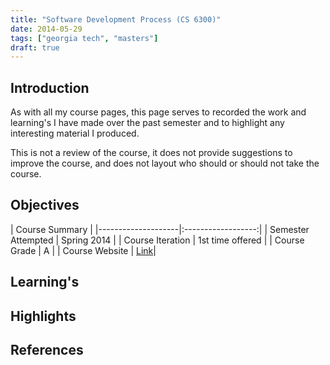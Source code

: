 ```yaml
---
title: "Software Development Process (CS 6300)"
date: 2014-05-29
tags: ["georgia tech", "masters"]
draft: true
---
```


## Introduction

As with all my course pages, this page serves to recorded the work and learning's I have made over the past semester and to highlight any interesting material I produced.

This is not a review of the course, it does not provide suggestions to improve the course, and does not layout who should or should not take the course.

## Objectives

| Course Summary |
|--------------------|:------------------:|
| Semester Attempted | Spring 2014 |
| Course Iteration   | 1st time offered |
| Course Grade       | A |
| Course Website     | [Link](http://www.omscs.gatech.edu/cs-6300-software-development-process/)|

## Learning's

## Highlights

## References
